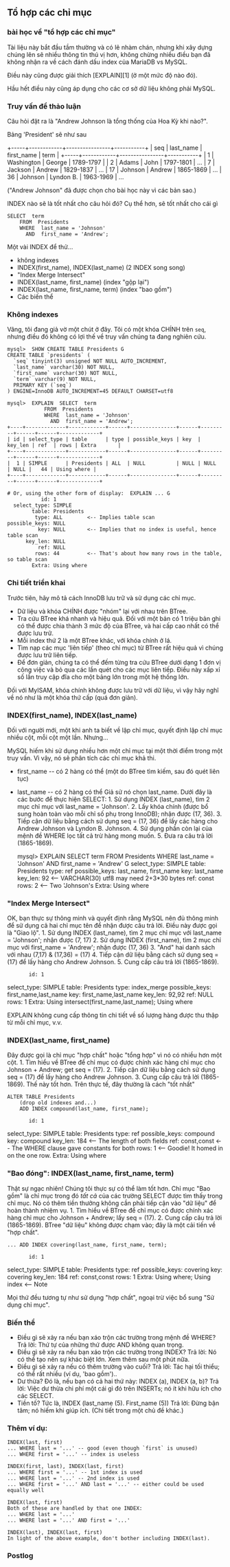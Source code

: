 ## Tổ hợp các chỉ mục

### [](https://gist.github.com/NgVanYud/835237bb79af9a6d013d7d3047b44c57#a-mini-lesson-in-compound-indexes-composite-indexes) bài học về "tổ hợp các chỉ mục"

Tài liệu này bắt đầu tầm thường và có lẽ nhàm chán, nhưng khi xây dựng chúng lên sẽ nhiều thông tin thú vị hơn, không chừng nhiều điều bạn đã không nhận ra về cách đánh dấu index của MariaDB vs MySQL.

Điều này cũng được giải thích [EXPLAIN][1] (ở một mức độ nào đó).

Hầu hết điều này cũng áp dụng cho các cơ sở dữ liệu không phải MySQL.

### [](https://gist.github.com/NgVanYud/835237bb79af9a6d013d7d3047b44c57#the-query-to-discuss)Truy vấn để thảo luận

Câu hỏi đặt ra là "Andrew Johnson là tổng thống của Hoa Kỳ khi nào?".

Bảng 'President' sẽ như sau

+-----+------------+----------------+-----------+
| seq | last_name  | first_name     | term      |
+-----+------------+----------------+-----------+
|   1 | Washington | George         | 1789-1797 |
|   2 | Adams      | John           | 1797-1801 |
...
|   7 | Jackson    | Andrew         | 1829-1837 |
...
|  17 | Johnson    | Andrew         | 1865-1869 |
...
|  36 | Johnson    | Lyndon B.      | 1963-1969 |
...

("Andrew Johnson" đã được chọn cho bài học này vì các bản sao.)

INDEX nào sẽ là tốt nhất cho câu hỏi đó? Cụ thể hơn, sẽ tốt nhất cho cái gì

    SELECT  term
        FROM  Presidents
        WHERE  last_name = 'Johnson'
          AND  first_name = 'Andrew';
          
Một vài INDEX để thử...

- không indexes
- INDEX(first_name), INDEX(last_name) (2 INDEX song song)
- "Index Merge Intersect"
- INDEX(last_name, first_name) (index "gộp lại")
- INDEX(last_name, first_name, term) (index "bao gồm")
- Các biến thể

### [](https://gist.github.com/NgVanYud/835237bb79af9a6d013d7d3047b44c57#no-indexes)Không indexes


Vâng, tôi đang giả vờ một chút ở đây. Tôi có một khóa CHÍNH trên `seq`, nhưng điều đó không có lợi thế về truy vấn chúng ta đang nghiên cứu.

        
    mysql>  SHOW CREATE TABLE Presidents G
    CREATE TABLE `presidents` (
      `seq` tinyint(3) unsigned NOT NULL AUTO_INCREMENT,
      `last_name` varchar(30) NOT NULL,
      `first_name` varchar(30) NOT NULL,
      `term` varchar(9) NOT NULL,
      PRIMARY KEY (`seq`)
    ) ENGINE=InnoDB AUTO_INCREMENT=45 DEFAULT CHARSET=utf8
    
    mysql>  EXPLAIN  SELECT  term
                FROM  Presidents
                WHERE  last_name = 'Johnson'
                  AND  first_name = 'Andrew';
    +----+-------------+------------+------+---------------+------+---------+------+------+-------------+
    | id | select_type | table      | type | possible_keys | key  | key_len | ref  | rows | Extra       |
    +----+-------------+------------+------+---------------+------+---------+------+------+-------------+
    |  1 | SIMPLE      | Presidents | ALL  | NULL          | NULL | NULL    | NULL |   44 | Using where |
    +----+-------------+------------+------+---------------+------+---------+------+------+-------------+
    
    # Or, using the other form of display:  EXPLAIN ... G
               id: 1
      select_type: SIMPLE
            table: Presidents
             type: ALL        <-- Implies table scan
    possible_keys: NULL
              key: NULL       <-- Implies that no index is useful, hence table scan
          key_len: NULL
              ref: NULL
             rows: 44         <-- That's about how many rows in the table, so table scan
            Extra: Using where
            
            
### [](https://gist.github.com/NgVanYud/835237bb79af9a6d013d7d3047b44c57#implementation-details)Chi tiết triển khai

Trước tiên, hãy mô tả cách InnoDB lưu trữ và sử dụng các chỉ mục.

- Dữ liệu và khóa CHÍNH được "nhóm" lại với nhau trên BTree.
- Tra cứu BTree khá nhanh và hiệu quả. Đối với một bản có 1 triệu bản ghi có thể được chia thành 3 mức độ của BTree, và hai cấp cao nhất có thể được lưu trữ. 
- Mỗi index thứ 2 là một BTree khác, với khóa chính ở lá.
- Tìm nạp các mục 'liên tiếp' (theo chỉ mục) từ BTree rất hiệu quả vì chúng được lưu trữ liên tiếp. 
- Để đơn giản, chúng ta có thể đếm từng tra cứu BTree dưới dạng 1 đơn vị công việc và bỏ qua các lần quét cho các mục liên tiếp. Điều này xấp xỉ số lần truy cập đĩa cho một bảng lớn trong một hệ thống lớn.

Đối với MyISAM, khóa chính không được lưu trữ với dữ liệu, vì vậy hãy nghĩ về nó như là một khóa thứ cấp (quá đơn giản).

### [](https://gist.github.com/NgVanYud/835237bb79af9a6d013d7d3047b44c57#indexfirst_name-indexlast_name)INDEX(first_name), INDEX(last_name)

Đối với người mới, một khi anh ta biết về lập chỉ mục, quyết định lập chỉ mục nhiều cột, mỗi cột một lần. Nhưng...
 
MySQL hiếm khi sử dụng nhiều hơn một chỉ mục tại một thời điểm trong một truy vấn. Vì vậy, nó sẽ phân tích các chỉ mục khả thi.

- first_name -- có 2 hàng có thể (một do BTree tìm kiếm, sau đó quét liên tục) 
- last_name -- có 2 hàng có thể Giả sử nó chọn last_name. Dưới đây là các bước để thực hiện SELECT: 1. Sử dụng INDEX (last_name), tìm 2 mục chỉ mục với last_name = 'Johnson'. 2. Lấy khóa chính (được bổ sung hoàn toàn vào mỗi chỉ số phụ trong InnoDB); nhận được (17, 36). 3. Tiếp cận dữ liệu bằng cách sử dụng seq = (17, 36) để lấy các hàng cho Andrew Johnson và Lyndon B. Johnson. 4. Sử dụng phần còn lại của mệnh đề WHERE lọc tất cả trừ hàng mong muốn. 5. Đưa ra câu trả lời (1865-1869).
    
    
    mysql>  EXPLAIN  SELECT  term
                FROM  Presidents
                WHERE  last_name = 'Johnson'
                  AND  first_name = 'Andrew'  G
      select_type: SIMPLE
            table: Presidents
             type: ref
    possible_keys: last_name, first_name
              key: last_name
          key_len: 92                 <-- VARCHAR(30) utf8 may need 2+3*30 bytes
              ref: const
             rows: 2                  <-- Two 'Johnson's
            Extra: Using where
            


            
### [](https://gist.github.com/NgVanYud/835237bb79af9a6d013d7d3047b44c57#index-merge-intersect)"Index Merge Intersect"

OK, bạn thực sự thông minh và quyết định rằng MySQL nên đủ thông minh để sử dụng cả hai chỉ mục tên để nhận được câu trả lời. Điều này được gọi là "Giao lộ". 1. Sử dụng INDEX (last_name), tìm 2 mục chỉ mục với last_name = 'Johnson'; nhận được (7, 17) 2. Sử dụng INDEX (first_name), tìm 2 mục chỉ mục với first_name = 'Andrew'; nhận được (17, 36) 3. "And" hai danh sách với nhau (7,17) & (17,36) = (17) 4. Tiếp cận dữ liệu bằng cách sử dụng seq = (17) để lấy hàng cho Andrew Johnson. 5. Cung cấp câu trả lời (1865-1869).

           id: 1
  select_type: SIMPLE
        table: Presidents
         type: index_merge
possible_keys: first_name,last_name
          key: first_name,last_name
      key_len: 92,92
          ref: NULL
         rows: 1
        Extra: Using intersect(first_name,last_name); Using where

EXPLAIN không cung cấp thông tin chi tiết về số lượng hàng được thu thập từ mỗi chỉ mục, v.v.

### [](https://gist.github.com/NgVanYud/835237bb79af9a6d013d7d3047b44c57#indexlast_name-first_name)INDEX(last_name, first_name)

Đây được gọi là chỉ mục "hợp chất" hoặc "tổng hợp" vì nó có nhiều hơn một cột. 1. Tìm hiểu về BTree để chỉ mục có được chính xác hàng chỉ mục cho Johnson + Andrew; get seq = (17). 2. Tiếp cận dữ liệu bằng cách sử dụng seq = (17) để lấy hàng cho Andrew Johnson. 3. Cung cấp câu trả lời (1865-1869). Thế này tốt hơn. Trên thực tế, đây thường là cách "tốt nhất"

    ALTER TABLE Presidents
        (drop old indexes and...)
        ADD INDEX compound(last_name, first_name);

           id: 1
  select_type: SIMPLE
        table: Presidents
         type: ref
possible_keys: compound
          key: compound
      key_len: 184             &lt;-- The length of both fields
          ref: const,const     &lt;-- The WHERE clause gave constants for both
         rows: 1               &lt;-- Goodie!  It homed in on the one row.
        Extra: Using where

### [](https://gist.github.com/NgVanYud/835237bb79af9a6d013d7d3047b44c57#covering-indexlast_name-first_name-term)"Bao đóng": INDEX(last_name, first_name, term)

Thật sự ngạc nhiên! Chúng tôi thực sự có thể làm tốt hơn. Chỉ mục "Bao gồm" là chỉ mục trong đó _tất cả_ của các trường SELECT được tìm thấy trong chỉ mục. Nó có thêm tiền thưởng không cần phải tiếp cận vào "dữ liệu" để hoàn thành nhiệm vụ. 1. Tìm hiểu về BTree để chỉ mục có được chính xác hàng chỉ mục cho Johnson + Andrew; lấy seq = (17). 2. Cung cấp câu trả lời (1865-1869). BTree "dữ liệu" không được chạm vào; đây là một cải tiến về "hợp chất".

    ... ADD INDEX covering(last_name, first_name, term);

           id: 1
  select_type: SIMPLE
        table: Presidents
         type: ref
possible_keys: covering
          key: covering
      key_len: 184
          ref: const,const
         rows: 1
        Extra: Using where; Using index   &lt;-- Note

Mọi thứ đều tương tự như sử dụng "hợp chất", ngoại trừ việc bổ sung "Sử dụng chỉ mục".

### [](https://gist.github.com/NgVanYud/835237bb79af9a6d013d7d3047b44c57#variants)Biến thể
- Điều gì sẽ xảy ra nếu bạn xáo trộn các trường trong mệnh đề WHERE? Trả lời: Thứ tự của những thứ được AND không quan trọng.
- Điều gì sẽ xảy ra nếu bạn xáo trộn các trường trong INDEX? Trả lời: Nó có thể tạo nên sự khác biệt lớn. Xem thêm sau một phút nữa.
- Điều gì sẽ xảy ra nếu có thêm trường vào cuối? Trả lời: Tác hại tối thiểu; có thể rất nhiều (ví dụ, 'bao gồm')..
- Dư thừa? Đó là, nếu bạn có cả hai thứ này: INDEX (a), INDEX (a, b)? Trả lời: Việc dư thừa chi phí một cái gì đó trên INSERTs; nó ít khi hữu ích cho các SELECT.
- Tiền tố? Tức là, INDEX (last_name (5). First_name (5)) Trả lời: Đừng bận tâm; nó hiếm khi giúp ích. (Chi tiết trong một chủ đề khác.)

### [](https://gist.github.com/NgVanYud/835237bb79af9a6d013d7d3047b44c57#more-examples)Thêm ví dụ:

    INDEX(last, first)
    ... WHERE last = '...' -- good (even though `first` is unused)
    ... WHERE first = '...' -- index is useless

    INDEX(first, last), INDEX(last, first)
    ... WHERE first = '...' -- 1st index is used
    ... WHERE last = '...' -- 2nd index is used
    ... WHERE first = '...' AND last = '...' -- either could be used equally well

    INDEX(last, first)
    Both of these are handled by that one INDEX:
    ... WHERE last = '...'
    ... WHERE last = '...' AND first = '...'

    INDEX(last), INDEX(last, first)
    In light of the above example, don't bother including INDEX(last).

### [](https://gist.github.com/NgVanYud/835237bb79af9a6d013d7d3047b44c57#postlog)Postlog
